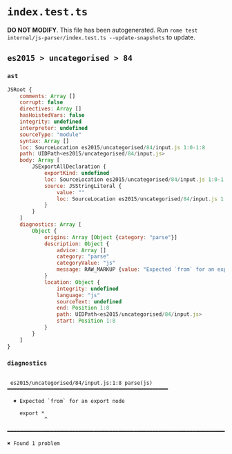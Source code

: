 # `index.test.ts`

**DO NOT MODIFY**. This file has been autogenerated. Run `rome test internal/js-parser/index.test.ts --update-snapshots` to update.

## `es2015 > uncategorised > 84`

### `ast`

```javascript
JSRoot {
	comments: Array []
	corrupt: false
	directives: Array []
	hasHoistedVars: false
	integrity: undefined
	interpreter: undefined
	sourceType: "module"
	syntax: Array []
	loc: SourceLocation es2015/uncategorised/84/input.js 1:0-1:8
	path: UIDPath<es2015/uncategorised/84/input.js>
	body: Array [
		JSExportAllDeclaration {
			exportKind: undefined
			loc: SourceLocation es2015/uncategorised/84/input.js 1:0-1:8
			source: JSStringLiteral {
				value: ""
				loc: SourceLocation es2015/uncategorised/84/input.js 1:8-1:8
			}
		}
	]
	diagnostics: Array [
		Object {
			origins: Array [Object {category: "parse"}]
			description: Object {
				advice: Array []
				category: "parse"
				categoryValue: "js"
				message: RAW_MARKUP {value: "Expected `from` for an export node"}
			}
			location: Object {
				integrity: undefined
				language: "js"
				sourceText: undefined
				end: Position 1:8
				path: UIDPath<es2015/uncategorised/84/input.js>
				start: Position 1:8
			}
		}
	]
}
```

### `diagnostics`

```

 es2015/uncategorised/84/input.js:1:8 parse(js) ━━━━━━━━━━━━━━━━━━━━━━━━━━━━━━━━━━━━━━━━━━━━━━━━━━━━

  ✖ Expected `from` for an export node

    export *
            ^

━━━━━━━━━━━━━━━━━━━━━━━━━━━━━━━━━━━━━━━━━━━━━━━━━━━━━━━━━━━━━━━━━━━━━━━━━━━━━━━━━━━━━━━━━━━━━━━━━━━━

✖ Found 1 problem

```

